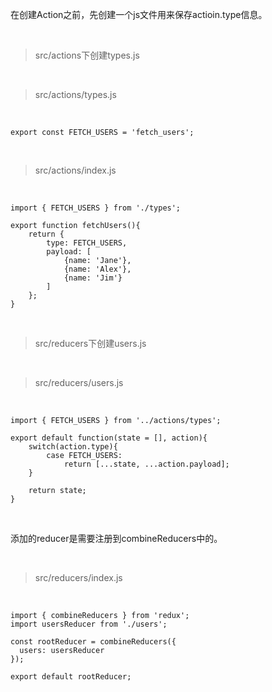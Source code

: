 在创建Action之前，先创建一个js文件用来保存actioin.type信息。

<br>

> src/actions下创建types.js

<br>

> src/actions/types.js

<br>

	export const FETCH_USERS = 'fetch_users';

<br>

> src/actions/index.js

<br>

	import { FETCH_USERS } from './types';
	
	export function fetchUsers(){
	    return {
	        type: FETCH_USERS,
	        payload: [
	            {name: 'Jane'},
	            {name: 'Alex'},
	            {name: 'Jim'}
	        ]
	    };
	}

<br>

> src/reducers下创建users.js

<br>

> src/reducers/users.js

<br>

	import { FETCH_USERS } from '../actions/types';
	
	export default function(state = [], action){
	    switch(action.type){
	        case FETCH_USERS:
	            return [...state, ...action.payload];
	    }
	    
	    return state;
	}

<br>

添加的reducer是需要注册到combineReducers中的。

<br>

> src/reducers/index.js

<br>

	import { combineReducers } from 'redux';
	import usersReducer from './users';
	
	const rootReducer = combineReducers({
	  users: usersReducer
	});
	
	export default rootReducer;

<br>




